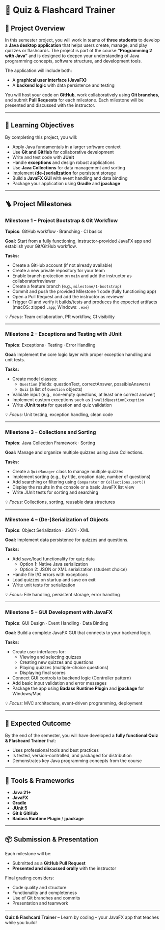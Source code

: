 # 🧠 Quiz & Flashcard Trainer

## 🎯 Project Overview
In this semester project, you will work in teams of **three students** to develop a **Java desktop application** that helps users create, manage, and play quizzes or flashcards.
The project is part of the course **“Programming 2 with Java”** and is designed to deepen your understanding of Java programming concepts, software structure, and development tools.

The application will include both:
- A **graphical user interface (JavaFX)**
- A **backend logic** with data persistence and testing

You will host your code on **GitHub**, work collaboratively using **Git branches**, and submit **Pull Requests** for each milestone. Each milestone will be presented and discussed with the instructor.

------

## 🧩 Learning Objectives
By completing this project, you will:
- Apply Java fundamentals in a larger software context
- Use **Git and GitHub** for collaborative development
- Write and test code with **JUnit**
- Handle **exceptions** and design robust applications
- Use **Java Collections** for data management and sorting
- Implement **(de-)serialization** for persistent storage
- Build a **JavaFX GUI** with event handling and data binding
- Package your application using **Gradle** and **jpackage**

------

## 🪜 Project Milestones

### **Milestone 1 – Project Bootstrap & Git Workflow**
**Topics:** GitHub workflow · Branching · CI basics

**Goal:** Start from a fully functioning, instructor-provided JavaFX app and establish your Git/GitHub workflow.

**Tasks:**
- Create a GitHub account (if not already available)
- Create a new private repository for your team
- Enable branch protection on `main` and add the instructor as collaborator/reviewer
- Create a feature branch (e.g., `milestone/1-bootstrap`)
- Commit and push the provided Milestone 1 code (fully functioning app)
- Open a Pull Request and add the instructor as reviewer
- Trigger CI and verify it builds/tests and produces the expected artifacts (macOS: zipped `.app`; Windows: `.exe`)

💡 *Focus:* Team collaboration, PR workflow, CI visibility

------

### **Milestone 2 – Exceptions and Testing with JUnit**
**Topics:** Exceptions · Testing · Error Handling

**Goal:** Implement the core logic layer with proper exception handling and unit tests.

**Tasks:**
- Create model classes:
  - `Question` (fields: questionText, correctAnswer, possibleAnswers)
  - `Quiz` (a list of `Question` objects)
- Validate input (e.g., non-empty questions, at least one correct answer)
- Implement custom exceptions such as `InvalidQuestionException`
- Write **JUnit tests** for question and quiz validation

💡 *Focus:* Unit testing, exception handling, clean code

------

### **Milestone 3 – Collections and Sorting**
**Topics:** Java Collection Framework · Sorting

**Goal:** Manage and organize multiple quizzes using Java Collections.

**Tasks:**
- Create a `QuizManager` class to manage multiple quizzes
- Implement sorting (e.g., by title, creation date, number of questions)
- Add searching or filtering using `Comparator` or `Collections.sort()`
- Display the results in the console or a basic JavaFX list view
- Write JUnit tests for sorting and searching

💡 *Focus:* Collections, sorting, reusable data structures

------

### **Milestone 4 – (De-)Serialization of Objects**
**Topics:** Object Serialization · JSON · XML

**Goal:** Implement data persistence for quizzes and questions.

**Tasks:**
- Add save/load functionality for quiz data
  - Option 1: Native Java serialization
  - Option 2: JSON or XML serialization (student choice)
- Handle file I/O errors with exceptions
- Load quizzes on startup and save on exit
- Write unit tests for serialization

💡 *Focus:* File handling, persistent storage, error handling

------

### **Milestone 5 – GUI Development with JavaFX**
**Topics:** GUI Design · Event Handling · Data Binding

**Goal:** Build a complete JavaFX GUI that connects to your backend logic.

**Tasks:**
- Create user interfaces for:
  - Viewing and selecting quizzes
  - Creating new quizzes and questions
  - Playing quizzes (multiple-choice questions)
  - Displaying final scores
- Connect GUI controls to backend logic (Controller pattern)
- Add basic input validation and error messages
- Package the app using **Badass Runtime Plugin** and **jpackage** for Windows/Mac

💡 *Focus:* MVC architecture, event-driven programming, deployment

------

## 🧠 Expected Outcome
By the end of the semester, you will have developed a **fully functional Quiz & Flashcard Trainer** that:
- Uses professional tools and best practices
- Is tested, version-controlled, and packaged for distribution
- Demonstrates key Java programming concepts from the course

------

## 🧰 Tools & Frameworks
- **Java 21+**
- **JavaFX**
- **Gradle**
- **JUnit 5**
- **Git & GitHub**
- **Badass Runtime Plugin** / **jpackage**

------

## 📦 Submission & Presentation
Each milestone will be:
- Submitted as a **GitHub Pull Request**
- **Presented and discussed orally** with the instructor

Final grading considers:
- Code quality and structure
- Functionality and completeness
- Use of Git branches and commits
- Presentation and teamwork

------

**Quiz & Flashcard Trainer** – Learn by coding – your JavaFX app that teaches while you build!
